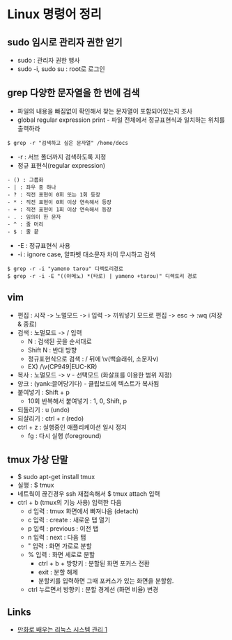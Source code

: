 # Linux 명령어 정리

## sudo 임시로 관리자 권한 얻기
- sudo : 관리자 권한 행사
- sudo -i, sudo su : root로 로그인

## grep 다양한 문자열을 한 번에 검색
- 파일의 내용을 빠짐없이 확인해서 찾는 문자열이 포함되어있는지 조사
- global regular expression print - 파일 전체에서 정규표현식과 일치하는 위치를 출력하라
```
$ grep -r "검색하고 싶은 문자열" /home/docs
```
- -r : 서브 폴더까지 검색하도록 지정
- 정규 표현식(regular expression)
```
- () : 그룹화
- | : 좌우 중 하나
- ? : 직전 표현이 0회 또는 1회 등장
- * : 직전 표현이 0회 이상 연속해서 등장
- + : 직전 표현이 1회 이상 연속해서 등장
- . : 임의이 한 문자
- ^ : 줄 머리
- $ : 줄 끝
```
- -E : 정규표현식 사용
- -i : ignore case, 알파벳 대소문자 차이 무시하고 검색
```
$ grep -r -i "yameno tarou" 디렉토리경로
$ grep -r -i -E "((야메노) *(타로) | yameno +tarou)" 디렉토리 경로
```

## vim
- 편집 : 시작 -> 노멀모드 -> i 입력 -> 끼워넣기 모드로 편집 -> esc -> :wq (저장 & 종료)
- 검색 : 노멀모드 -> / 입력
  - N : 검색된 곳을 순서대로
  - Shift N : 반대 방향
  - 정규표현식으로 검색 : / 뒤에 \v(백슬래쉬, 소문자v)
  - EX) /\v(CP949|EUC-KR)
- 복사 : 노멀모드 -> v - 선택모드 (화살표를 이용한 범위 지정)
- 양크 : (yank:끌어당기다) - 클립보드에 텍스트가 복사됨
- 붙여넣기 : Shift + p
  - 10회 반복해서 붙여넣기 : 1, 0, Shift, p
- 되돌리기 : u (undo)
- 되살리기 : ctrl + r (redo)
- ctrl + z : 실행중인 애플리케이션 일시 정지
  - fg : 다시 실행 (foreground)

## tmux 가상 단말
- $ sudo apt-get install tmux
- 실행 : $ tmux
- 네트웍이 끊긴경우 ssh 재접속해서 $ tmux attach 입력
- ctrl + b (tmux의 기능 사용) 입력한 다음
  - d 입력 : tmux 화면에서 빠져나옴 (detach)
  - c 입력 : create : 새로운 탭 열기
  - p 입력 : previous : 이전 탭
  - n 입력 : next : 다음 탭
  - " 입력 : 화면 가로로 분할
  - % 입력 : 화면 세로로 분할
    - ctrl + b + 방향키 : 분할된 화면 포커스 전환
    - exit : 분할 해제
    - 분할키를 입력하면 그때 포커스가 있는 화면을 분할함.
  - ctrl 누르면서 방향키 : 분할 경계선 (화면 비율) 변경

## Links
- [만화로 배우는 리눅스 시스템 관리 1](http://book.naver.com/bookdb/book_detail.nhn?bid=10995037)
